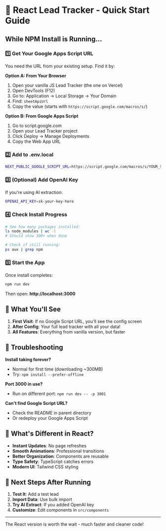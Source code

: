 # 🚀 React Lead Tracker - Quick Start Guide

## While NPM Install is Running...

### 1️⃣ Get Your Google Apps Script URL

You need the URL from your existing setup. Find it by:

**Option A: From Your Browser**
1. Open your vanilla JS Lead Tracker (the one on Vercel)
2. Open DevTools (F12)
3. Go to: Application → Local Storage → Your Domain
4. Find: `sheetApiUrl`
5. Copy the value (starts with `https://script.google.com/macros/s/`)

**Option B: From Google Apps Script**
1. Go to script.google.com
2. Open your Lead Tracker project
3. Click Deploy → Manage Deployments
4. Copy the Web App URL

### 2️⃣ Add to .env.local

```bash
NEXT_PUBLIC_GOOGLE_SCRIPT_URL=https://script.google.com/macros/s/YOUR_SCRIPT_ID/exec
```

### 3️⃣ (Optional) Add OpenAI Key

If you're using AI extraction:
```bash
OPENAI_API_KEY=sk-your-key-here
```

### 4️⃣ Check Install Progress

```bash
# See how many packages installed:
ls node_modules | wc -l
# Should show 300+ when done

# Check if still running:
ps aux | grep npm
```

### 5️⃣ Start the App

Once install completes:
```bash
npm run dev
```

Then open: **http://localhost:3000**

## 🎯 What You'll See

1. **First Visit**: If no Google Script URL, you'll see the config screen
2. **After Config**: Your full lead tracker with all your data!
3. **All Features**: Everything from vanilla version, but faster

## 🔧 Troubleshooting

**Install taking forever?**
- Normal for first time (downloading ~300MB)
- Try: `npm install --prefer-offline`

**Port 3000 in use?**
- Run on different port: `npm run dev -- -p 3001`

**Can't find Google Script URL?**
- Check the README in parent directory
- Or redeploy your Google Apps Script

## 🎨 What's Different in React?

- **Instant Updates**: No page refreshes
- **Smooth Animations**: Professional transitions  
- **Better Organization**: Components are reusable
- **Type Safety**: TypeScript catches errors
- **Modern UI**: Tailwind CSS styling

## 🚀 Next Steps After Running

1. **Test It**: Add a test lead
2. **Import Data**: Use bulk import 
3. **Try AI Extract**: If you added OpenAI key
4. **Customize**: Edit components in `src/components`

---

The React version is worth the wait - much faster and cleaner code!